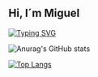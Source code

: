 ## Hi, I´m Miguel

[![Typing SVG](https://readme-typing-svg.herokuapp.com?font=&size=33&color=60F7C8&background=FBFF4400&center=true&vCenter=true&width=410&height=55&lines=Frontend+Developer)](https://git.io/typing-svg)


![Anurag's GitHub stats](https://github-readme-stats.vercel.app/api?username=mlinescode&show_icons=true&theme=radical&hide=contribs)

[![Top Langs](https://github-readme-stats.vercel.app/api/top-langs/?username=mlinescode&layout=compact&theme=radical)](https://github.com/anuraghazra/github-readme-stats)
